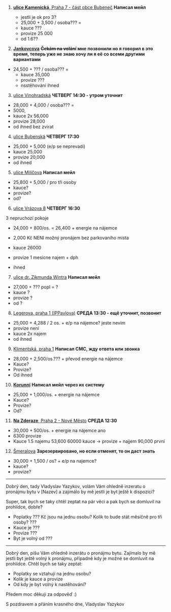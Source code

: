 1. [**ulice Kamenická**, Praha 7 - část obce Bubeneč](https://www.sreality.cz/detail/pronajem/byt/3+1/praha-cast-obce-bubenec-ulice-kamenicka/3244068444#img=17&fullscreen=false)
**Написал мейл**
    - jestli je ok pro 3?
    - 25,000 + 3,500 / osoba??? = 
    - kauce ???
    - provize 25 000
    - od 1.6??


2. [**Jankovcova**](https://www.sreality.cz/detail/pronajem/byt/3+1/praha-cast-obce-holesovice-ulice-jankovcova/619089500#img=11&fullscreen=false) 
**~~Čekám na volání~~ мне позвонили но я говорил в это время, теперь уже не знаю хочу ли я её со всеми другими вариантами**

- 24,500 + ??? / osoba??? = 
  - kauce 35,000
  - provize ???
  - nsstěhování ihned
  
  
3. [ulice Vinohradská](https://www.sreality.cz/detail/pronajem/byt/3+1/praha-cast-obce-vinohrady-ulice-vinohradska/3231878748#img=3&fullscreen=false)
**ЧЕТВЕРГ 14:30 - утром уточнит**
 
 - 28,000 + 4,000 / osoba??? = 
  - 5000, 
  - kauce 2x 56,000
  - provize 28,000
  - od ihned bez zvirat 
  
  
4. [ulice Bubenská](https://www.sreality.cz/detail/pronajem/byt/4+1/praha-cast-obce-holesovice-ulice-bubenska/1208979036#img=9&fullscreen=false)
**ЧЕТВЕРГ 17:30**

  - 25,000 + 5,000 (e/p se neprevadi)
  - kauce 25,000
  - provize 20,000
  - od ihned

  
5. [ulice Milíčova](https://www.sreality.cz/detail/pronajem/byt/4+1/praha-cast-obce-zizkov-ulice-milicova/2320080476#img=5&fullscreen=false)
**Написал мейл**

  - 25,800 + 5,000 / pro tři osoby
  - kauce?
  - provize?
  - od?
  
  
6. [ulice Vrázova 8](https://www.sreality.cz/detail/pronajem/byt/5+kk/praha-cast-obce-smichov-ulice-vrazova/1880329820#img=11&fullscreen=false)
**ЧЕТВЕРГ 16:30**

  3 nepruchozí pokoje

  - 24,000 + 800/os. = 26,400 + energie na nájemce
  - 2,000 Kč NENI možný pronájem bez parkovaního místa
 
  - kauce 26000
  - provize 1 mesicne najem + dph
  - ihned
   

7. [ulice dr. Zikmunda Wintra](https://www.sreality.cz/detail/pronajem/byt/3+1/praha-cast-obce-bubenec-ulice-dr--zikmunda-wintra/275988828#img=8&fullscreen=false)
**Написал мейл**

  - 27,000 + ??? popl = ?
  - kauce ?
  - provize ?
  - od ?
  
  
8. [Legerova, praha 1 (IPPavlova)](https://reality.idnes.cz/detail/pronajem/byt/praha-1-legerova/5cb458dae880543f4d574b11/?s-et=flat&s-ot=lease&s-l=VUSC-19&s-qc%5BsubtypeFlat%5D%5B0%5D=31&s-qc%5BsubtypeFlat%5D%5B1%5D=4k&s-qc%5BsubtypeFlat%5D%5B2%5D=41&s-qc%5BsubtypeFlat%5D%5B3%5D=5k&s-qc%5BsubtypeFlat%5D%5B4%5D=51&s-qc%5BsubtypeFlat%5D%5B5%5D=atypical&s-qc%5BpriceMax%5D=30000&page=7)
**СРЕДА 13:30 - ещё уточнит, позвонит**

  - 25,000 + 4,288 / 2 os. + e/p na nájemce? jeste nevim
  - provize není
  - kauce 2x najem
  - od ihned 
 
  
9. [Klimentská, praha 1](https://reality.idnes.cz/detail/pronajem/byt/praha-1-klimentska/5ca60ef8a26e3a5ed7562b76/?s-et=flat&s-ot=lease&s-l=VUSC-19&s-qc%5BsubtypeFlat%5D%5B0%5D=31&s-qc%5BsubtypeFlat%5D%5B1%5D=4k&s-qc%5BsubtypeFlat%5D%5B2%5D=41&s-qc%5BsubtypeFlat%5D%5B3%5D=5k&s-qc%5BsubtypeFlat%5D%5B4%5D=51&s-qc%5BsubtypeFlat%5D%5B5%5D=atypical&s-qc%5BpriceMax%5D=30000&page=9)
 **Написал СМС, жду ответа или звонка**
 
  - 28,000 + 2,500/os.??? + převod energie na nájemce
  - Kauce?
  - Provize?
  - Od ihned
 
  
10. [**Korunní**](https://reality.idnes.cz/detail/pronajem/byt/praha-3-korunni/5c9b9019e880547a2e6829ae/?s-et=flat&s-ot=lease&s-l=VUSC-19&s-qc%5BsubtypeFlat%5D%5B0%5D=31&s-qc%5BsubtypeFlat%5D%5B1%5D=4k&s-qc%5BsubtypeFlat%5D%5B2%5D=41&s-qc%5BsubtypeFlat%5D%5B3%5D=5k&s-qc%5BsubtypeFlat%5D%5B4%5D=51&s-qc%5BsubtypeFlat%5D%5B5%5D=atypical&s-qc%5BpriceMax%5D=30000&page=10)
**Написал мейл через их систему**

  - 25,000 + 1,000/os. + energie na nájemce
  - Kauce?
  - Provize?
  - Od?
 
  
11. [**Na Zderaze**, Praha 2 - Nové Město](https://reality.idnes.cz/detail/pronajem/byt/praha-2-na-zderaze/5c6acedde88054501962cc6a/?s-et=flat&s-ot=lease&s-l=VUSC-19&s-qc%5BsubtypeFlat%5D%5B0%5D=31&s-qc%5BsubtypeFlat%5D%5B1%5D=4k&s-qc%5BsubtypeFlat%5D%5B2%5D=41&s-qc%5BsubtypeFlat%5D%5B3%5D=5k&s-qc%5BsubtypeFlat%5D%5B4%5D=51&s-qc%5BsubtypeFlat%5D%5B5%5D=atypical&s-qc%5BpriceMax%5D=30000&page=13)
**СРЕДА 12:30**

  - 30,000 + 500/os. + energie na nájemce ano
  - 6300 provize
  - Kauce 1.5 najemu 53,600 60000 kauce -> provize + najjem 90,000 první
  
  
12. [Šmeralova](https://reality.idnes.cz/detail/pronajem/byt/praha-7-smeralova/5c478930e8805463073274db/?s-et=flat&s-ot=lease&s-l=VUSC-19&s-qc%5BsubtypeFlat%5D%5B0%5D=31&s-qc%5BsubtypeFlat%5D%5B1%5D=4k&s-qc%5BsubtypeFlat%5D%5B2%5D=41&s-qc%5BsubtypeFlat%5D%5B3%5D=5k&s-qc%5BsubtypeFlat%5D%5B4%5D=51&s-qc%5BsubtypeFlat%5D%5B5%5D=atypical&s-qc%5BpriceMax%5D=30000&page=13)
**Зарезервировано, но если отменят, то он даст знать**

  - 30,000 + 1,500 / os? + e/p na najemce?
  - kauce?
  - provize?
  




----

Dobrý den, tady Vladyslav Yazykov, volám Vám ohledně inzeratu o pronájmu bytu v \[Nazev\] a zajimálo by mě jestli je byt ještě k dispozici?

Super, tak bych se taky chtěl zeptat na pár věci a pak bych se domluvil na prohlídce, dobře?
  - Poplatky ??? Kč jsou na jednu osobu? Kolik to bude stát měsíčně pro tři osoby? ??? 
  - Kauce je ???
  - Provize ???
  - Byt je volný od ???




----


Dobrý den,
píšu Vám ohledně inzerátu o pronájmu bytu. Zajímalo by mě jestli byt ještě volný k pronájmu, případně kdy je možné se domluvit na prohlídce.
Chtěl bych se taky zeptat:
  - Poplatky se vztahují na jednu osobu?
  - Kolik je kauce a provize
  - Od kdy je byt volný k nastěhování?

Předem moc děkuji za odpověď :)

S pozdravem a přáním krasného dne,
Vladyslav Yazykov


